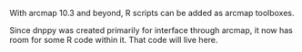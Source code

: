 With arcmap 10.3 and beyond, R scripts can be added as arcmap toolboxes.

Since dnppy was created primarily for interface through arcmap, it now has
room for some R code within it. That code will live here.
